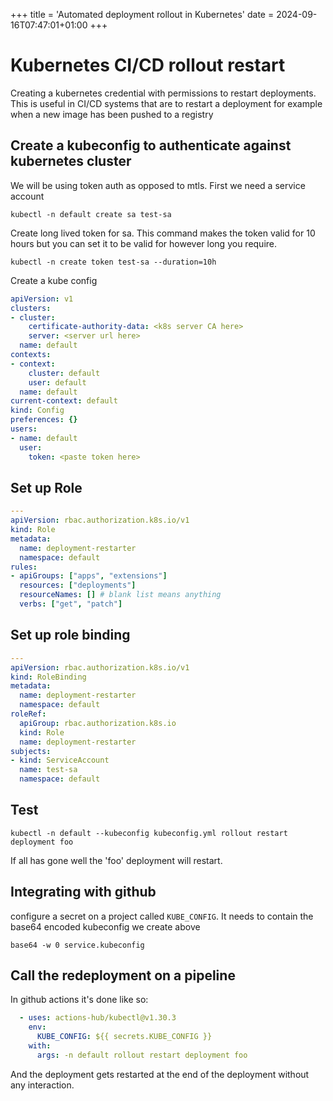 +++
title = 'Automated deployment rollout in Kubernetes'
date = 2024-09-16T07:47:01+01:00
+++

# Kubernetes CI/CD rollout restart

Creating a kubernetes credential with permissions to restart deployments. This
is useful in CI/CD systems that are to restart a deployment for example when a
new image has been pushed to a registry

## Create a kubeconfig to authenticate against kubernetes cluster

We will be using token auth as opposed to mtls. First we need a service account

`kubectl -n default create sa test-sa`

Create long lived token for sa. This command makes the token valid for 10 hours
but you can set it to be valid for however long you require.

`kubectl -n create token test-sa --duration=10h`

Create a kube config

```yaml
apiVersion: v1
clusters:
- cluster:
    certificate-authority-data: <k8s server CA here>
    server: <server url here>
  name: default
contexts:
- context:
    cluster: default
    user: default
  name: default
current-context: default
kind: Config
preferences: {}
users:
- name: default
  user:
    token: <paste token here>
```

## Set up Role

```yaml
---
apiVersion: rbac.authorization.k8s.io/v1
kind: Role
metadata:
  name: deployment-restarter
  namespace: default
rules:
- apiGroups: ["apps", "extensions"]
  resources: ["deployments"]
  resourceNames: [] # blank list means anything
  verbs: ["get", "patch"]
```

## Set up role binding

```yaml
---
apiVersion: rbac.authorization.k8s.io/v1
kind: RoleBinding
metadata:
  name: deployment-restarter
  namespace: default
roleRef:
  apiGroup: rbac.authorization.k8s.io
  kind: Role
  name: deployment-restarter
subjects:
- kind: ServiceAccount
  name: test-sa
  namespace: default
```

## Test

`kubectl -n default --kubeconfig kubeconfig.yml rollout restart deployment foo`

If all has gone well the 'foo' deployment will restart. 

## Integrating with github

configure a secret on a project called `KUBE_CONFIG`. It needs to contain the
base64 encoded kubeconfig we create above

`base64 -w 0 service.kubeconfig`

## Call the redeployment on a pipeline 

In github actions it's done like so:

```yaml
  - uses: actions-hub/kubectl@v1.30.3
    env:
      KUBE_CONFIG: ${{ secrets.KUBE_CONFIG }}
    with:
      args: -n default rollout restart deployment foo
```

And the deployment gets restarted at the end of the deployment without any
interaction.